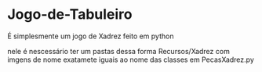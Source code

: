 # Jogo-de-Tabuleiro
É simplesmente um jogo de Xadrez feito em python

nele é nescessário ter um pastas dessa forma Recursos/Xadrez com imgens de nome exatamete iguais ao nome das classes em PecasXadrez.py
